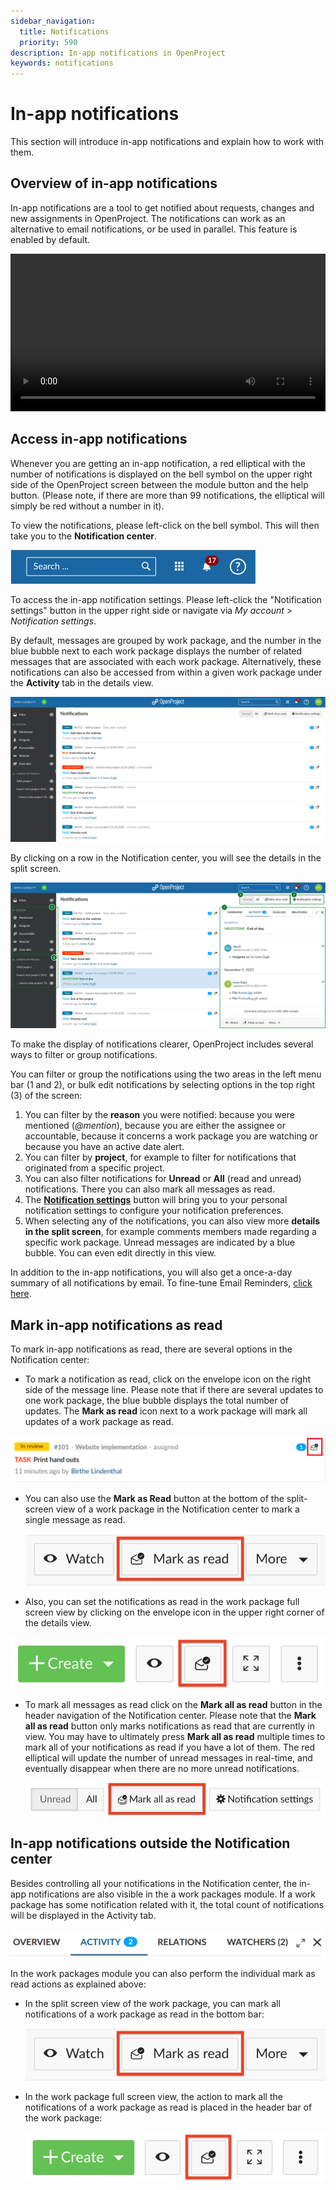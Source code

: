 ```yaml
---
sidebar_navigation:
  title: Notifications
  priority: 590
description: In-app notifications in OpenProject
keywords: notifications
---
```

# In-app notifications

This section will introduce in-app notifications and explain how to work with them. 

## Overview of in-app notifications

In-app notifications are a tool to get notified about requests, changes and new assignments in OpenProject. The notifications can work as an alternative to email notifications, or be used in parallel. This feature is enabled by default.

<video src="https://openproject-docs.s3.eu-central-1.amazonaws.com/videos/OpenProject-In-app-notifications.mp4" type="video/mp4" controls="" style="width:100%"></video>

## Access in-app notifications

Whenever you are getting an in-app notification, a red elliptical with the number of notifications is displayed on the bell symbol on the upper right side of the OpenProject screen between the module button and the help button. (Please note, if there are more than 99 notifications, the elliptical will simply be red without a number in it).

To view the notifications, please left-click on the bell symbol. This will then take you to the **Notification center**. 

![A notification bell icon in the top bar has a badge showing the number of unread notifications](NotificationCenter-12.4-badge.png)

To access the in-app notification settings. Please left-click the "Notification settings" button in the upper right side or navigate via *My account* > *Notification settings*.

By default, messages are grouped by work package, and the number in the blue bubble next to each work package displays the number of related messages that are associated with each work package. Alternatively, these notifications can also be accessed from within a given work package under the **Activity** tab in the details view.

![A screenshot of the Notification center with a number of unread notifications](NotificationCenter-12.4-inbox.png)

By clicking on a row in the Notification center, you will see the details in the split screen.

![Clicking on a notification row allows you to access the work package in split screen mode](NotificationCenter-12.4-splitScreenView.png)


To make the display of notifications clearer, OpenProject includes several ways to filter or group notifications.

You can filter or group the notifications using the two areas in the left menu bar (1 and 2), or bulk edit notifications by selecting options in the top right (3) of the screen:

1. You can filter by the **reason** you were notified: because you were mentioned (*@mention*), because you are either the assignee or accountable, because it concerns a work package you are watching or because you have an active date alert.
2. You can filter by **project**, for example to filter for notifications that originated from a specific project.
3. You can also filter notifications for **Unread** or **All** (read and unread) notifications. There you can also mark all messages as read.
4. The [**Notification settings**](./notification-settings) button will bring you to your personal notification settings to configure your notification preferences.
5. When selecting any of the notifications, you can also view more **details in the split screen**, for example comments members made regarding a specific work package. Unread messages are indicated by a blue bubble. You can even edit directly in this view.

In addition to the in-app notifications, you will also get a once-a-day summary of all notifications by email. To fine-tune Email Reminders, [click here](../../getting-started/my-account/#email-reminders).

## Mark in-app notifications as read

To mark in-app notifications as read, there are several options in the Notification center:

- To mark a notification as read, click on the envelope icon on the right side of the message line. Please note that if there are several updates to one work package, the blue bubble displays the total number of updates. The **Mark as read** icon next to a work package will mark all updates of a work package as read.

![mark-as-read](mark-as-read.png)

- You can also use the **Mark as Read** button at the bottom of the split-screen view of a work package in the Notification center to mark a single message as read.

   ![notifications-bottom-bar](notifications-bottom-bar-4292960.png)

- Also, you can set the notifications as read in the work package full screen view by clicking on the envelope icon in the upper right corner of the details view.

![notification-full-screen-view-work-package](notification-full-screen-view-work-package.png)

- To mark all messages as read click on the **Mark all as read** button in the header navigation of the Notification center. Please note that the **Mark all as read** button only marks notifications as read that are currently in view. You may have to ultimately press **Mark all as read** multiple times to mark all of your notifications as read if you have a lot of them. The red elliptical will update the number of unread messages in real-time, and eventually disappear when there are no more unread notifications.

  ![Notification-center-mark-all-as-read](notification-center-mark-all-as-read-4293156.png)

## In-app notifications outside the Notification center

Besides controlling all your notifications in the Notification center, the in-app notifications are also visible in the a work packages module. If a work package has some notification related with it, the total count of notifications will be displayed in the Activity tab. 

![notifications-activity-tab](notifications-activity-tab.png)

In the work packages module you can also perform the individual mark as read actions as explained above:

- In the split screen view of the work package, you can mark all notifications of a work package as read in the bottom bar:

  ![notifications-bottom-bar](notifications-bottom-bar-4292960.png)

- In the work package full screen view, the action to mark all the notifications of a work package as read is placed in the header bar of the work package: 

  ![notification-full-screen-view-work-package](notification-full-screen-view-work-package.png)
